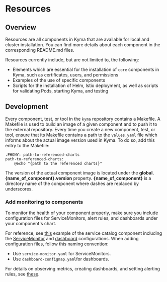 # Resources                                                                                  

## Overview

Resources are all components in Kyma that are available for local and cluster installation. You can find more details about each component in the corresponding README.md files.

Resources currently include, but are not limited to, the following:

- Elements which are essential for the installation of `core` components in Kyma, such as certificates, users, and permissions
- Examples of the use of specific components
- Scripts for the installation of Helm, Istio deployment, as well as scripts for validating Pods, starting Kyma, and testing

## Development

Every component, test, or tool in the `kyma` repository contains a Makefile. A Makefile is used to build an image of a given component and to push it to the external repository. Every time you create a new component, test, or tool, ensure that its Makefile contains a path to the `values.yaml` file which informs about the actual image version used in Kyma.
To do so, add this entry to the Makefile:

```
.PHONY: path-to-referenced-charts
path-to-referenced-charts:
    @echo "{path to the referenced charts}"
```

The version of the actual component image is located under the **global.{name_of_component}.version** property.
**{name_of_component}** is a directory name of the component where dashes are replaced by underscores.

### Add monitoring to components

To monitor the health of your component properly, make sure you include configuration files for ServiceMonitors, alert rules, and dashboards under your component's chart. 

For reference, see [this](https://github.com/kyma-project/kyma/blob/master/resources/service-catalog/charts/catalog/templates) example of the service catalog component including the [ServiceMonitor](https://github.com/kyma-project/kyma/blob/master/resources/service-catalog/charts/catalog/templates/controller-manager-service-monitor.yaml) and [dashboard](https://github.com/kyma-project/kyma/blob/master/resources/service-catalog/charts/catalog/templates/dashboard-configmap.yaml) configurations.
When adding configuration files, follow this naming convention:

* Use `service-monitor.yaml` for ServiceMonitors.
* Use `dashboard-configmap.yaml`for dashboards.


For details on observing metrics, creating dashboards, and setting alerting rules, see [these](https://kyma-project.io/docs/components/monitoring/#tutorials-tutorials).
